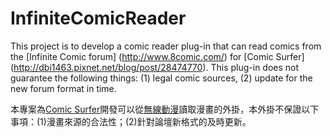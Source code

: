 InfiniteComicReader
===================

This project is to develop a comic reader plug-in that can read comics from the [Infinite Comic forum] (http://www.8comic.com/) for [Comic Surfer] (http://dbi1463.pixnet.net/blog/post/28474770). This plug-in does not guarantee the following things: (1) legal comic sources, (2) update for the new forum format in time.

本專案為[Comic Surfer](http://dbi1463.pixnet.net/blog/post/28474770)開發可以從[無線動漫](http://www.8comic.com/)讀取漫畫的外掛，本外掛不保證以下事項：(1)漫畫來源的合法性；(2)針對論壇新格式的及時更新。
